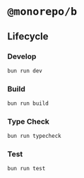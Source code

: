 # `@monorepo/b`

## Lifecycle

### Develop

```bash
bun run dev
```

### Build

```bash
bun run build
```

### Type Check

```bash
bun run typecheck
```

### Test

```bash
bun run test
```